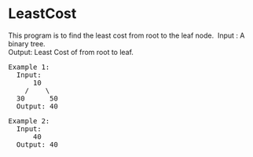 # LeastCost
This program is to find the least cost from root to the leaf node.&nbsp;
Input : A binary tree.<br>
Output: Least Cost of from root to leaf.&nbsp;
<pre>
Example 1:
  Input:
      10
    /    \
  30      50
  Output: 40
</pre>
<pre>
Example 2:
  Input:
      40
  Output: 40
</pre>
  
